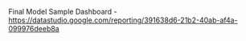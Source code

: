 Final Model Sample Dashboard - https://datastudio.google.com/reporting/391638d6-21b2-40ab-af4a-099976deeb8a

